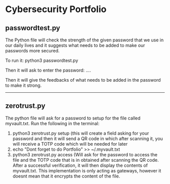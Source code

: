 # Cybersecurity Portfolio

## passwordtest.py
The Python file will check the strength of the given password that we use in our daily lives and it suggests what needs to be added to make our passwords more secured.

To run it:
python3 passwordtest.py

Then it will ask to enter the password: ....

Then it will give the feedbacks of what needs to be added in the password to make it strong. 

-----------------------------------------------------------------------

## zerotrust.py

The python file will ask for a password to setup for the file called myvault.txt. Run the following in the terminal:
1. python3 zerotrust.py setup (this will create a field asking for your password and then it will send a QR code in which after scanning it, you will receive a TOTP code which will be needed for later
2. echo "Dont forget to do Portfolio" >> ~/.myvault.txt
3. python3 zerotrust.py access (Will ask for the password to access the file and the TOTP code that is in obtained after scanning the QR code. After a successful verification, it will then display the contents of myvault.txt. This implementation is only acting as gateways, however it doesnt mean that it encrypts the content of the file.
